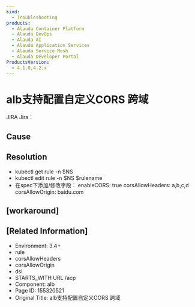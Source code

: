 ```yaml
---
kind:
  - Troubleshooting
products:
  - Alauda Container Platform
  - Alauda DevOps
  - Alauda AI
  - Alauda Application Services
  - Alauda Service Mesh
  - Alauda Developer Portal
ProductsVersion:
  - 4.1.0,4.2.x
---
```

<!-- A type of document that involves encountering a fault, diagnosing it, performing root cause analysis, and providing solutions. -->

# alb支持配置自定义CORS 跨域

JIRA Jira：

## Cause

## Resolution
- kubectl get rule -n $NS
- kubectl edit rule -n $NS $rulename
- 在spec下添加/修改字段：
  enableCORS: true
  corsAllowHeaders: a,b,c,d
  corsAllowOrigin: baidu.com

## [workaround]

## [Related Information]
- Environment: 3.4+
- rule
- corsAllowHeaders
- corsAllowOrigin
- dsl
- STARTS_WITH URL /acp
- Component: alb
- Page ID: 155320521
- Original Title: alb支持配置自定义CORS 跨域
